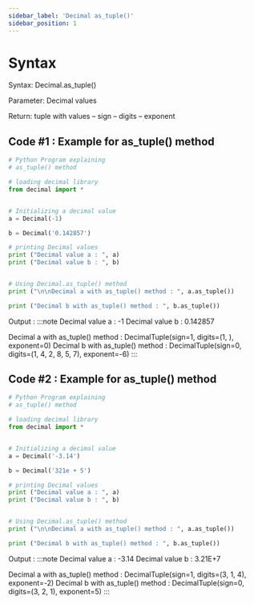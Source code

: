 ```yaml
---
sidebar_label: 'Decimal as_tuple()'
sidebar_position: 1
---
```


# Syntax

Syntax: Decimal.as_tuple()

Parameter: Decimal values

Return: tuple with values
– sign
– digits
– exponent

## Code #1 : Example for as_tuple() method

```python
# Python Program explaining 
# as_tuple() method 

# loading decimal library 
from decimal import *


# Initializing a decimal value 
a = Decimal(-1) 

b = Decimal('0.142857') 

# printing Decimal values 
print ("Decimal value a : ", a) 
print ("Decimal value b : ", b) 


# Using Decimal.as_tuple() method 
print ("\n\nDecimal a with as_tuple() method : ", a.as_tuple()) 

print ("Decimal b with as_tuple() method : ", b.as_tuple()) 

```

Output :
:::note
Decimal value a :  -1
Decimal value b :  0.142857


Decimal a with as_tuple() method :  DecimalTuple(sign=1, digits=(1, ), exponent=0)
Decimal b with as_tuple() method :  DecimalTuple(sign=0, digits=(1, 4, 2, 8, 5, 7), exponent=-6)
:::

## Code #2 : Example for as_tuple() method

```python
# Python Program explaining 
# as_tuple() method 

# loading decimal library 
from decimal import *


# Initializing a decimal value 
a = Decimal('-3.14') 

b = Decimal('321e + 5') 

# printing Decimal values 
print ("Decimal value a : ", a) 
print ("Decimal value b : ", b) 


# Using Decimal.as_tuple() method 
print ("\n\nDecimal a with as_tuple() method : ", a.as_tuple()) 

print ("Decimal b with as_tuple() method : ", b.as_tuple()) 
```

Output :
:::note
Decimal value a :  -3.14
Decimal value b :  3.21E+7


Decimal a with as_tuple() method :  DecimalTuple(sign=1, digits=(3, 1, 4), exponent=-2)
Decimal b with as_tuple() method :  DecimalTuple(sign=0, digits=(3, 2, 1), exponent=5)
:::